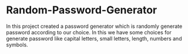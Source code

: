 # Random-Password-Generator
In this project created a password generator which is randomly generate password according to our choice. In this we have some choices for generate password like capital letters, small letters, length, numbers and symbols.
